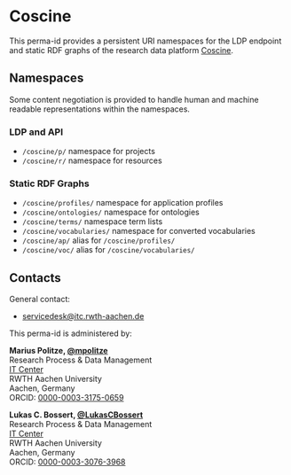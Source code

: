 # Coscine

This perma-id provides a persistent URI namespaces for the LDP endpoint and static RDF graphs of the research data platform [Coscine](https://about.coscine.de). 

## Namespaces

Some content negotiation is provided to handle human and machine readable representations within the namespaces.

### LDP and API

* `/coscine/p/` namespace for projects
* `/coscine/r/` namespace for resources

### Static RDF Graphs 

* `/coscine/profiles/` namespace for application profiles
* `/coscine/ontologies/` namespace for ontologies
* `/coscine/terms/` namespace term lists
* `/coscine/vocabularies/` namespace for converted vocabularies
* `/coscine/ap/` alias for `/coscine/profiles/`
* `/coscine/voc/` alias for `/coscine/vocabularies/`

## Contacts

General contact:  

* [servicedesk@itc.rwth-aachen.de](mailto:servicedesk@itc.rwth-aachen.de)

This perma-id is administered by:  

**Marius Politze, [@mpolitze](https://github.com/mpolitze)**  
Research Process & Data Management  
[IT Center](https://www.itc.rwth-aachen.de/)  
RWTH Aachen University  
Aachen, Germany  
ORCID: [0000-0003-3175-0659](https://orcid.org/0000-0003-3175-0659)

**Lukas C. Bossert, [@LukasCBossert](https://github.com/LukasCBossert)**  
Research Process & Data Management  
[IT Center](https://www.itc.rwth-aachen.de/)  
RWTH Aachen University  
Aachen, Germany  
ORCID: [0000-0003-3076-3968](https://orcid.org/0000-0003-3076-3968)